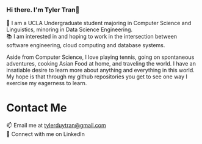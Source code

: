 ### Hi there. I'm Tyler Tran👋

<!--
**tylerdtran/tylerdtran** is a ✨ _special_ ✨ repository because its `README.md` (this file) appears on your GitHub profile.

Here are some ideas to get you started:

- 🔭 I’m currently working on ...
- 🌱 I’m currently learning ...
- 👯 I’m looking to collaborate on ...
- 🤔 I’m looking for help with ...
- 💬 Ask me about ...
- 📫 How to reach me: ...
- 😄 Pronouns: ...
- ⚡ Fun fact: ...
-->
🌱 I am a UCLA Undergraduate student majoring in Computer Science and Linguistics, minoring in Data Science Engineering. 
<br /> 
📚 I am interested in and hoping to work in the intersection between software engineering, cloud computing and database systems.

Aside from Computer Science, I love playing tennis, going on spontaneous adventures, cooking Asian Food at home, and traveling the world. 
I have an insatiable desire to learn more about anything and everything in this world. My hope is that through my github repositories you get 
to see one way I exercise my eagerness to learn. 

# Contact Me
📫 Email me at tylerduytran@gmail.com
<br /> 
🤝 Connect with me on LinkedIn
